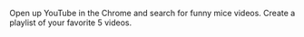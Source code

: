 Open up YouTube in the Chrome and search for funny mice videos. Create a playlist of your favorite 5 videos.

